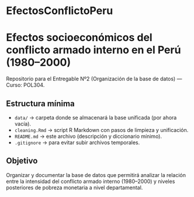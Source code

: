 # EfectosConflictoPeru
# Efectos socioeconómicos del conflicto armado interno en el Perú (1980–2000)

Repositorio para el Entregable Nº2 (Organización de la base de datos) — Curso: POL304.

## Estructura mínima
- `data/` → carpeta donde se almacenará la base unificada (por ahora vacía).
- `cleaning.Rmd` → script R Markdown con pasos de limpieza y unificación.
- `README.md` → este archivo (descripción y diccionario mínimo).
- `.gitignore` → para evitar subir archivos temporales.

## Objetivo
Organizar y documentar la base de datos que permitirá analizar la relación entre la intensidad del conflicto armado interno (1980–2000) y niveles posteriores de pobreza monetaria a nivel departamental.

